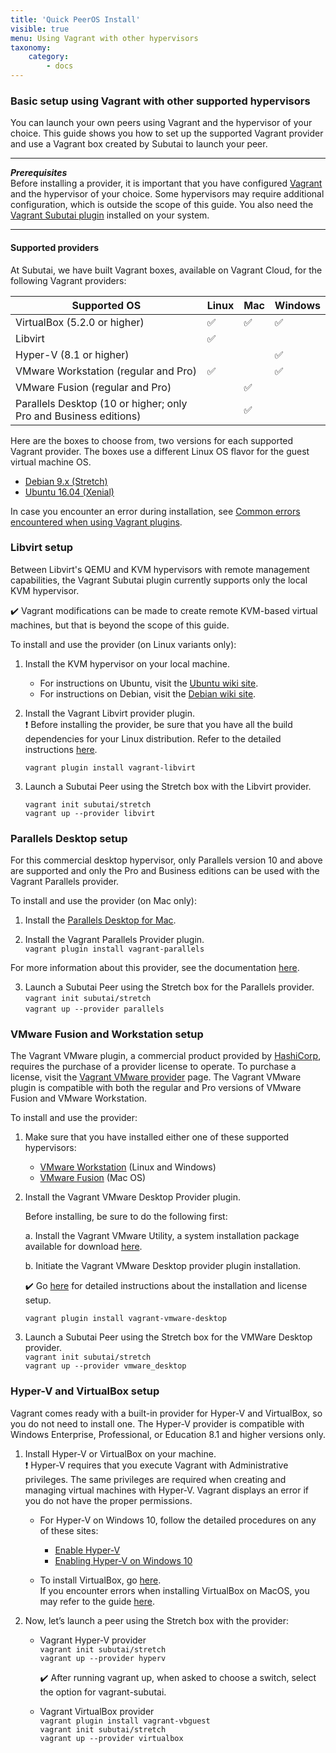 ```yaml
---
title: 'Quick PeerOS Install'
visible: true
menu: Using Vagrant with other hypervisors
taxonomy:
    category:
        - docs
---
```


### Basic setup using Vagrant with other supported hypervisors

You can launch your own peers using Vagrant and the hypervisor of your choice. This guide shows you how to set up the supported Vagrant provider and use a Vagrant box created by Subutai to launch your peer. 

***
**_Prerequisites_**  
Before installing a provider, it is important that you have configured [Vagrant](https://www.vagrantup.com/downloads.html) and the hypervisor of your choice. Some hypervisors may require additional configuration, which is outside the scope of this guide. You also need the [Vagrant Subutai plugin](https://github.com/subutai-io/vagrant) installed on your system. 
***

#### Supported providers

At Subutai, we have built Vagrant boxes, available on Vagrant Cloud, for the following Vagrant providers:

|Supported OS|Linux|Mac|Windows|
|------------------|---------------|----------------|--------------------|
|VirtualBox (5.2.0 or higher)|✅|✅|✅|
|Libvirt|✅| | |
|Hyper-V (8.1 or higher)| | |✅|
|VMware Workstation (regular and Pro)|✅| |✅|
|VMware Fusion (regular and Pro)| |✅| |
|Parallels Desktop (10 or higher; only Pro and Business editions)| |✅| |

Here are the boxes to choose from, two versions for each supported Vagrant provider. The boxes use a different Linux OS flavor for the guest virtual machine OS.

* [Debian 9.x (Stretch)](https://app.vagrantup.com/subutai/boxes/stretch) 
* [Ubuntu 16.04 (Xenial)](https://app.vagrantup.com/subutai/boxes/xenial) 

In case you encounter an error during installation, see [Common errors encountered when using Vagrant plugins](https://github.com/MarilizaC/doc_v2/wiki/Maintain-your-Vagrant-plugins#-common-errors-encountered-when-using-vagrant-plugins).

### Libvirt setup

Between Libvirt's QEMU and KVM hypervisors with remote management capabilities, the Vagrant Subutai plugin currently supports only the local KVM hypervisor.     

✔️ Vagrant modifications can be made to create remote KVM-based virtual machines, but that is beyond the scope of this guide. 

To install and use the provider (on Linux variants only):   

1. Install the KVM hypervisor on your local machine.  
   * For instructions on Ubuntu, visit the [Ubuntu wiki site](https://help.ubuntu.com/community/KVM/Installation).
   * For instructions on Debian, visit the [Debian wiki site](https://wiki.debian.org/KVM).
   
2. Install the Vagrant Libvirt provider plugin.   
   ❗️ Before installing the provider, be sure that you have all the build dependencies for your Linux distribution. Refer to the detailed instructions [here](https://github.com/vagrant-libvirt/vagrant-libvirt#installation).
   
   `vagrant plugin install vagrant-libvirt`
   
3. Launch a Subutai Peer using the Stretch box with the Libvirt provider.   

   `vagrant init subutai/stretch`   
   `vagrant up --provider libvirt`

### Parallels Desktop setup

For this commercial desktop hypervisor, only Parallels version 10 and above are supported and only the Pro and Business editions can be used with the Vagrant Parallels provider.

To install and use the provider (on Mac only):

  1. Install the [Parallels Desktop for Mac](https://www.parallels.com/products/desktop/).

  2. Install the Vagrant Parallels Provider plugin.   
  `vagrant plugin install vagrant-parallels`
 
  For more information about this provider, see the documentation [here](https://github.com/Parallels/vagrant-parallels).

  3. Launch a Subutai Peer using the Stretch box for the Parallels provider.   
  `vagrant init subutai/stretch`   
  `vagrant up --provider parallels`

### VMware Fusion and Workstation setup

The Vagrant VMware plugin, a commercial product provided by [HashiCorp](https://www.hashicorp.com), requires the purchase of a provider license to operate. To purchase a license, visit the [Vagrant VMware provider](https://www.vagrantup.com/vmware/#buy-now) page. The Vagrant VMware plugin is compatible with both the regular and Pro versions of VMware Fusion and VMware Workstation.

To install and use the provider:

1. Make sure that you have installed either one of these supported hypervisors:    
   * [VMware Workstation](https://kb.vmware.com/s/article/2057907) (Linux and Windows)
   * [VMware Fusion](https://kb.vmware.com/s/article/2014097) (Mac OS) 

2. Install the Vagrant VMware Desktop Provider plugin.

   Before installing, be sure to do the following first:
   
   a. Install the Vagrant VMware Utility, a system installation package available for download [here](https://www.vagrantup.com/docs/vmware/vagrant-vmware-utility.html).   
   
   b. Initiate the Vagrant VMware Desktop provider plugin installation.     
   
   ✔️ Go [here](https://www.vagrantup.com/docs/vmware/installation.html) for detailed instructions about the installation and license setup.   
   
   `vagrant plugin install vagrant-vmware-desktop`

3. Launch a Subutai Peer using the Stretch box for the VMWare Desktop provider.   
   `vagrant init subutai/stretch`   
   `vagrant up --provider vmware_desktop`

### Hyper-V and VirtualBox setup

Vagrant comes ready with a built-in provider for Hyper-V and VirtualBox, so you do not need to install one. The Hyper-V provider is compatible with Windows Enterprise, Professional, or Education 8.1 and higher versions only. 

1. Install Hyper-V or VirtualBox on your machine.   
    ❗️ Hyper-V requires that you execute Vagrant with Administrative privileges. The same privileges are required when creating and managing virtual machines with Hyper-V. Vagrant displays an error if you do not have the proper permissions.

   * For Hyper-V on Windows 10, follow the detailed procedures on any of these sites:
     * [Enable Hyper-V](https://docs.microsoft.com/en-us/virtualization/hyper-v-on-windows/quick-start/enable-hyper-v)
     * [Enabling Hyper-V on Windows 10](https://blogs.technet.microsoft.com/canitpro/2015/09/08/step-by-step-enabling-hyper-v-for-use-on-windows-10/)

   * To install VirtualBox, go [here](https://www.virtualbox.org/wiki/Downloads).    
     If you encounter errors when installing VirtualBox on MacOS, you may refer to the guide [here](https://github.com/subutai-io/control-center/wiki/Troubleshooting-VirtualBox).

2. Now, let’s launch a peer using the Stretch box with the provider:

   * Vagrant Hyper-V provider   
     `vagrant init subutai/stretch`    
     `vagrant up --provider hyperv`   
     
     ✔️ After running vagrant up, when asked to choose a switch, select the option for vagrant-subutai.

   * Vagrant VirtualBox provider   
     `vagrant plugin install vagrant-vbguest`   
     `vagrant init subutai/stretch`   
     `vagrant up --provider virtualbox`   
